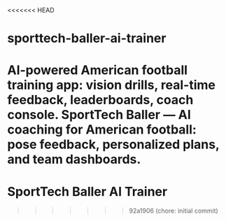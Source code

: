 <<<<<<< HEAD
# sporttech-baller-ai-trainer
AI-powered American football training app: vision drills, real-time feedback, leaderboards, coach console.  SportTech Baller — AI coaching for American football: pose feedback, personalized plans, and team dashboards.
=======
# SportTech Baller AI Trainer
>>>>>>> 92a1906 (chore: initial commit)
